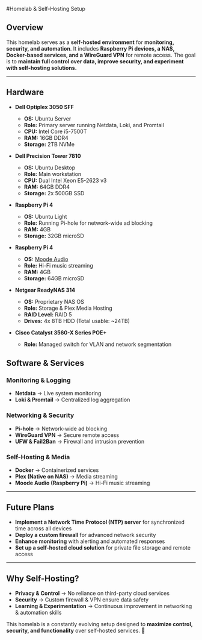 #Homelab & Self-Hosting Setup

## Overview
This homelab serves as a **self-hosted environment** for **monitoring, security, and automation**. It includes **Raspberry Pi devices, a NAS, Docker-based services, and a WireGuard VPN** for remote access. The goal is to **maintain full control over data, improve security, and experiment with self-hosting solutions.**

---

##  Hardware
- **Dell Optiplex 3050 SFF**
  - **OS:** Ubuntu Server
  - **Role:** Primary server running Netdata, Loki, and Promtail
  - **CPU:** Intel Core i5-7500T
  - **RAM:** 16GB DDR4
  - **Storage:** 2TB NVMe

- **Dell Precision Tower 7810**
  - **OS:** Ubuntu Desktop
  - **Role:** Main workstation
  - **CPU:** Dual Intel Xeon E5-2623 v3
  - **RAM:** 64GB DDR4
  - **Storage:** 2x 500GB SSD

- **Raspberry Pi 4**
  - **OS:** Ubuntu Light
  - **Role:** Running Pi-hole for network-wide ad blocking
  - **RAM:** 4GB
  - **Storage:** 32GB microSD

- **Raspberry Pi 4**
  - **OS:** [Moode Audio](https://github.com/moode-player/moode)
  - **Role:** Hi-Fi music streaming
  - **RAM:** 4GB
  - **Storage:** 64GB microSD

- **Netgear ReadyNAS 314**
  - **OS:** Proprietary NAS OS
  - **Role:** Storage & Plex Media Hosting
  - **RAID Level:** RAID 5
  - **Drives:** 4x 8TB HDD (Total usable: ~24TB)

- **Cisco Catalyst 3560-X Series POE+**
  - **Role:** Managed switch for VLAN and network segmentation

##  Software & Services
### **Monitoring & Logging**
- **Netdata** → Live system monitoring
- **Loki & Promtail** → Centralized log aggregation

### **Networking & Security**
- **Pi-hole** → Network-wide ad blocking
- **WireGuard VPN** → Secure remote access
- **UFW & Fail2Ban** → Firewall and intrusion prevention

### **Self-Hosting & Media**
- **Docker** → Containerized services
- **Plex (Native on NAS)** → Media streaming
- **Moode Audio (Raspberry Pi)** → Hi-Fi music streaming

---

##  Future Plans
- **Implement a Network Time Protocol (NTP) server** for synchronized time across all devices
- **Deploy a custom firewall** for advanced network security
- **Enhance monitoring** with alerting and automated responses
- **Set up a self-hosted cloud solution** for private file storage and remote access
---

##  Why Self-Hosting?
- **Privacy & Control** → No reliance on third-party cloud services
- **Security** → Custom firewall & VPN ensure data safety
- **Learning & Experimentation** → Continuous improvement in networking & automation skills

This homelab is a constantly evolving setup designed to **maximize control, security, and functionality** over self-hosted services. 🚀
